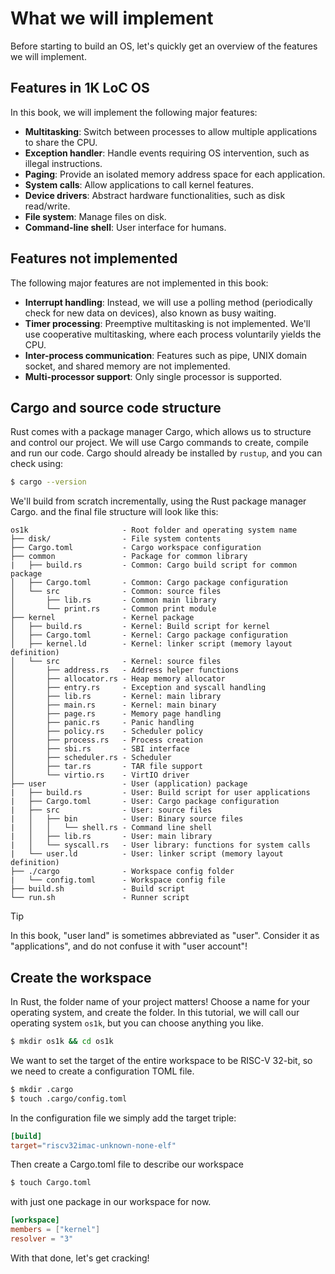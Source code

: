 # What we will implement

Before starting to build an OS, let's quickly get an overview of the features we will implement.

## Features in 1K LoC OS

In this book, we will implement the following major features:

- **Multitasking**: Switch between processes to allow multiple applications to share the CPU.
- **Exception handler**: Handle events requiring OS intervention, such as illegal instructions.
- **Paging**: Provide an isolated memory address space for each application.
- **System calls**: Allow applications to call kernel features.
- **Device drivers**: Abstract hardware functionalities, such as disk read/write.
- **File system**: Manage files on disk.
- **Command-line shell**: User interface for humans.

## Features not implemented

The following major features are not implemented in this book:

- **Interrupt handling**: Instead, we will use a polling method (periodically check for new data on devices), also known as busy waiting.
- **Timer processing**: Preemptive multitasking is not implemented. We'll use cooperative multitasking, where each process voluntarily yields the CPU.
- **Inter-process communication**: Features such as pipe, UNIX domain socket, and shared memory are not implemented.
- **Multi-processor support**: Only single processor is supported.

## Cargo and source code structure

Rust comes with a package manager Cargo, which allows us to structure and control our project. We will use Cargo commands to create, compile and run our code. Cargo should already be installed by `rustup`, and you can check using: 

```bash
$ cargo --version
```

We'll build from scratch incrementally, using the Rust package manager Cargo. and the final file structure will look like this:

```
os1k                     - Root folder and operating system name
├── disk/                - File system contents
├── Cargo.toml           - Cargo workspace configuration
├── common               - Package for common library
|   ├── build.rs         - Common: Cargo build script for common package
│   ├── Cargo.toml       - Common: Cargo package configuration
│   └── src              - Common: source files
│       ├── lib.rs       - Common main library
│       └── print.rs     - Common print module
├── kernel               - Kernel package
│   ├── build.rs         - Kernel: Build script for kernel
│   ├── Cargo.toml       - Kernel: Cargo package configuration
│   ├── kernel.ld        - Kernel: linker script (memory layout definition)
│   └── src              - Kernel: source files
│       ├── address.rs   - Address helper functions
│       ├── allocator.rs - Heap memory allocator
│       ├── entry.rs     - Exception and syscall handling
│       ├── lib.rs       - Kernel: main library
│       ├── main.rs      - Kernel: main binary
│       ├── page.rs      - Memory page handling
│       ├── panic.rs     - Panic handling
│       ├── policy.rs    - Scheduler policy
│       ├── process.rs   - Process creation
│       ├── sbi.rs       - SBI interface
│       ├── scheduler.rs - Scheduler
│       ├── tar.rs       - TAR file support
│       └── virtio.rs    - VirtIO driver
├── user                 - User (application) package
|   ├── build.rs         - User: Build script for user applications
|   ├── Cargo.toml       - User: Cargo package configuration
|   ├── src              - User: source files
|   │   ├── bin          - User: Binary source files
|   │   │   └── shell.rs - Command line shell
|   │   ├── lib.rs       - User: main library
|   │   └── syscall.rs   - User library: functions for system calls
|   └── user.ld          - User: linker script (memory layout definition)
├── ./cargo              - Workspace config folder
|   └── config.toml      - Workspace config file
├── build.sh             - Build script
└── run.sh               - Runner script
```

> [!TIP]
>
> In this book, "user land" is sometimes abbreviated as "user". Consider it as "applications", and do not confuse it with "user account"!

## Create the workspace 

In Rust, the folder name of your project matters! Choose a name for your operating system, and create the folder. In this tutorial, we will call our operating system `os1k`, but you can choose anything you like.

```bash
$ mkdir os1k && cd os1k
```
We want to set the target of the entire workspace to be RISC-V 32-bit, so we need to create a configuration TOML file.

```bash
$ mkdir .cargo
$ touch .cargo/config.toml
```

In the configuration file we simply add the target triple:

```toml [.cargo/config.toml]
[build]
target="riscv32imac-unknown-none-elf"
```
Then create a Cargo.toml file to describe our workspace

```bash
$ touch Cargo.toml
```
with just one package in our workspace for now.

```toml [Cargo.toml]
[workspace]
members = ["kernel"]
resolver = "3"
```

With that done, let's get cracking!

